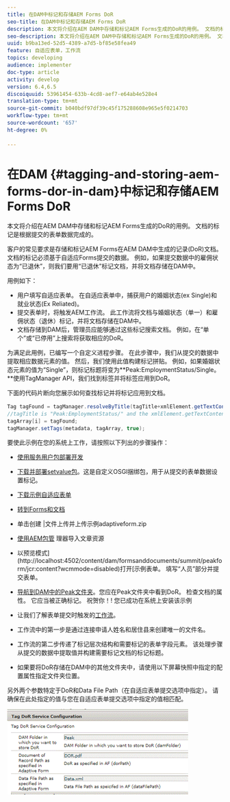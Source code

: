 ```yaml
---
title: 在DAM中标记和存储AEM Forms DoR
seo-title: 在DAM中标记和存储AEM Forms DoR
description: 本文将介绍在AEM DAM中存储和标记AEM Forms生成的DoR的用例。 文档的标记是根据提交的表单数据完成的。
seo-description: 本文将介绍在AEM DAM中存储和标记AEM Forms生成的DoR的用例。 文档的标记是根据提交的表单数据完成的。
uuid: b9ba13ed-52d5-4389-a7d5-bf85e58fea49
feature: 自适应表单，工作流
topics: developing
audience: implementer
doc-type: article
activity: develop
version: 6.4,6.5
discoiquuid: 53961454-633b-4cd8-aef7-e64ab4e528e4
translation-type: tm+mt
source-git-commit: b040bdf97df39c45f175288608e965e5f0214703
workflow-type: tm+mt
source-wordcount: '657'
ht-degree: 0%

---
```



# 在DAM {#tagging-and-storing-aem-forms-dor-in-dam}中标记和存储AEM Forms DoR

本文将介绍在AEM DAM中存储和标记AEM Forms生成的DoR的用例。 文档的标记是根据提交的表单数据完成的。

客户的常见要求是存储和标记AEM Forms在AEM DAM中生成的记录(DoR)文档。 文档的标记必须基于自适应Forms提交的数据。 例如，如果提交数据中的雇佣状态为“已退休”，则我们要用“已退休”标记文档，并将文档存储在DAM中。

用例如下：

* 用户填写自适应表单。 在自适应表单中，捕获用户的婚姻状态(ex Single)和就业状态(Ex Reliated)。
* 提交表单时，将触发AEM工作流。 此工作流将文档与婚姻状态（单一）和雇佣状态（退休）标记，并将文档存储在DAM中。
* 文档存储到DAM后，管理员应能够通过这些标记搜索文档。 例如，在“单个”或“已停用”上搜索将获取相应的DoR。

为满足此用例，已编写一个自定义进程步骤。 在此步骤中，我们从提交的数据中提取相应数据元素的值。 然后，我们使用此值构建标记拼贴。 例如，如果婚姻状态元素的值为“Single”，则标记标题将变为**Peak:EmploymentStatus/Single。 **使用TagManager API，我们找到标签并将标签应用到DoR。

下面的代码片断向您展示如何查找标记并将标记应用到文档。

```java
Tag tagFound = tagManager.resolveByTitle(tagTitle+xmlElement.getTextContent());
//tagTitle is "Peak:EmploymentStatus/" and the xmlElement.getTextContent() will return the value Single. So the tag title becomes Peak:EmploymentStatus/Single. Once the tag is found we put the tag in array and apply the tags to the resource as shown below
tagArray[i] = tagFound;
tagManager.setTags(metadata, tagArray, true);
```

要使此示例在您的系统上工作，请按照以下列出的步骤操作：
* [使用服务用户包部署开发](/help/forms/assets/common-osgi-bundles/DevelopingWithServiceUser.jar)

* [下载并部署setvalue包](/help/forms/assets/common-osgi-bundles/SetValueApp.core-1.0-SNAPSHOT.jar)。这是自定义OSGI捆绑包，用于从提交的表单数据设置标记。

* [下载示例自适应表单](assets/tag-and-store-in-dam-assets.zip)

* [转到Forms和文档](http://localhost:4502/aem/forms.html/content/dam/formsanddocuments)

* 单击创建 |文件上传并上传示例adaptiveform.zip

* [使用AEM包管](assets/tag-and-store-in-dam-assets.zip) 理器导入文章资源
* 以预览模式](http://localhost:4502/content/dam/formsanddocuments/summit/peakform/jcr:content?wcmmode=disabled)打开[示例表单。 填写“人员”部分并提交表单。
* [导航到DAM中的Peak文件夹](http://localhost:4502/assets.html/content/dam/Peak)。您应在Peak文件夹中看到DoR。 检查文档的属性。 它应当被正确标记。
祝贺你！! 您已成功在系统上安装该示例

* 让我们了解表单提交时触发的[工作流](http://localhost:4502/editor.html/conf/global/settings/workflow/models/TagAndStoreDoRinDAM.html)。
* 工作流中的第一步是通过连接申请人姓名和居住县来创建唯一的文件名。
* 工作流的第二步传递了标记层次结构和需要标记的表单字段元素。 该处理步骤从提交的数据中提取值并构建需要标记文档的标记标题。
* 如果要将DoR存储在DAM中的其他文件夹中，请使用以下屏幕快照中指定的配置属性指定文件夹位置。

另外两个参数特定于DoR和Data File Path（在自适应表单提交选项中指定）。 请确保在此处指定的值与您在自适应表单提交选项中指定的值相匹配。

![标记多](assets/tag_dor_service_configuration.gif)

